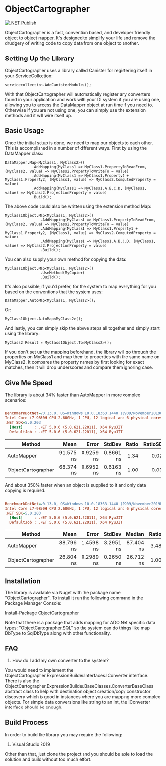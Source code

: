 # ObjectCartographer

[![.NET Publish](https://github.com/JaCraig/ObjectCartographer/actions/workflows/dotnet-publish.yml/badge.svg)](https://github.com/JaCraig/ObjectCartographer/actions/workflows/dotnet-publish.yml)

ObjectCartographer is a fast, convention based, and developer friendly object to object mapper. It's designed to simplify your life and remove the drudgery of writing code to copy data from one object to another.

## Setting Up the Library

ObjectCartographer uses a library called Canister for registering itself in your ServiceCollection:

    servicecollection.AddCanisterModules();

With that ObjectCartographer will automatically register any converters found in your application and work with your DI system if you are using one, allowing you to access the DataMapper object at run time if you need to. Otherwise if you are not using one, you can simply use the extension methods and it will wire itself up.

## Basic Usage

Once the initial setup is done, we need to map our objects to each other. This is accomplished in a number of different ways. First by using the DataMapper class:

    DataMapper.Map<MyClass1, MyClass2>()
                .AddMapping(MyClass1 => MyClass1.PropertyToReadFrom, (MyClass2, value) => MyClass2.PropertyToWriteTo = value)
                .AddMapping(MyClass1 => MyClass1.Property1 + MyClass1.Property2, (MyClass1, value) => MyClass2.ComputedProperty = value)
                .AddMapping(MyClass1 => MyClass1.A.B.C.D, (MyClass1, value) => MyClass2.ProjectionProperty = value)
                .Build();

The above code could also be written using the extension method Map:

    MyClass1Object.Map<MyClass1, MyClass2>()
                    .AddMapping(MyClass1 => MyClass1.PropertyToReadFrom, (MyClass2, value) => MyClass2.PropertyToWriteTo = value)
                    .AddMapping(MyClass1 => MyClass1.Property1 + MyClass1.Property2, (MyClass1, value) => MyClass2.ComputedProperty = value)
                    .AddMapping(MyClass1 => MyClass1.A.B.C.D, (MyClass1, value) => MyClass2.ProjectionProperty = value)
                    .Build();
					
You can also supply your own method for copying the data:

    MyClass1Object.Map<MyClass1, MyClass2>()
                    .UseMethod(MyCopier)
                    .Build();

It's also possible, if you'd prefer, for the system to map everything for you based on the conventions that the system uses:

    DataMapper.AutoMap<MyClass1, MyClass2>();

Or:

    MyClass1Object.AutoMap<MyClass2>();

And lastly, you can simply skip the above steps all together and simply start using the library:

    MyClass2 Result = MyClass1Object.To<MyClass2>();

If you don't set up the mapping beforehand, the library will go through the properties on MyClass1 and map them to properties with the same name on MyClass2. It compares the property names by first looking for exact matches, then it will drop underscores and compare them ignoring case.

## Give Me Speed

The library is about 34% faster than AutoMapper in more complex scenarios:

``` ini

BenchmarkDotNet=v0.13.0, OS=Windows 10.0.18363.1440 (1909/November2019Update/19H2)
Intel Core i7-9850H CPU 2.60GHz, 1 CPU, 12 logical and 6 physical cores
.NET SDK=5.0.203
  [Host]     : .NET 5.0.6 (5.0.621.22011), X64 RyuJIT
  DefaultJob : .NET 5.0.6 (5.0.621.22011), X64 RyuJIT


```
|                            Method |      Mean |     Error |    StdDev | Ratio | RatioSD | Rank |
|---------------------------------- |----------:|----------:|----------:|------:|--------:|-----:|
|                        AutoMapper | 91.575 ns | 0.9259 ns | 0.8661 ns |  1.34 |    0.02 |    2 |
|                ObjectCartographer | 68.374 ns | 0.6952 ns | 0.6163 ns |  1.00 |    0.00 |    1 |

And about 350% faster when an object is supplied to it and only data copying is required.

``` ini

BenchmarkDotNet=v0.13.0, OS=Windows 10.0.18363.1440 (1909/November2019Update/19H2)
Intel Core i7-9850H CPU 2.60GHz, 1 CPU, 12 logical and 6 physical cores
.NET SDK=5.0.203
  [Host]     : .NET 5.0.6 (5.0.621.22011), X64 RyuJIT
  DefaultJob : .NET 5.0.6 (5.0.621.22011), X64 RyuJIT


```
|             Method |      Mean |     Error |    StdDev |    Median | Ratio | RatioSD | Rank |
|------------------- |----------:|----------:|----------:|----------:|------:|--------:|-----:|
|         AutoMapper | 88.796 ns | 1.4598 ns | 3.2951 ns | 87.404 ns |  3.48 |    0.16 |    2 |
| ObjectCartographer | 26.804 ns | 0.2989 ns | 0.2650 ns | 26.712 ns |  1.00 |    0.00 |    1 |

## Installation

The library is available via Nuget with the package name "ObjectCartographer". To install it run the following command in the Package Manager Console:

Install-Package ObjectCartographer

Note that there is a package that adds mapping for ADO.Net specific data types: "ObjectCartographer.SQL" so the system can do things like map DbType to SqlDbType along with other functionality.

## FAQ

1. How do I add my own converter to the system?

You would need to implement the ObjectCartographer.ExpressionBuilder.Interfaces.IConverter interface. There is also the ObjectCartographer.ExpressionBuilder.BaseClasses.ConverterBaseClass abstract class to help with destination object creation/copy constructor discovery which is good in instances where you are mapping more complex objects. For simple data conversions like string to an int, the IConverter interface should be enough.

## Build Process

In order to build the library you may require the following:

1. Visual Studio 2019

Other than that, just clone the project and you should be able to load the solution and build without too much effort.
